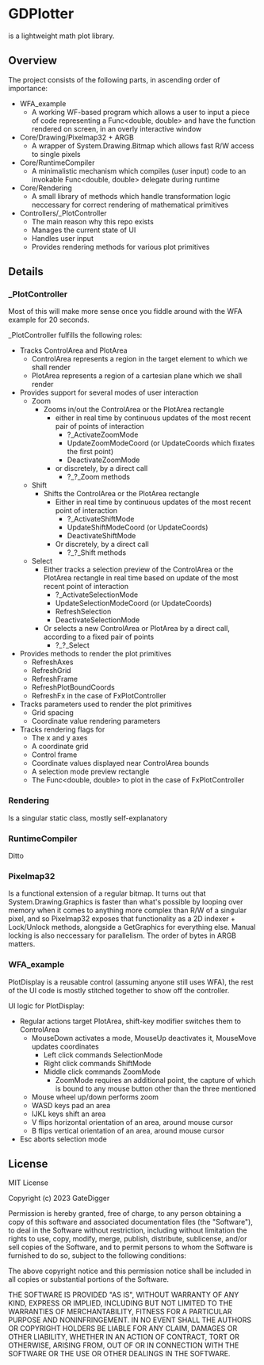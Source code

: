 # GDPlotter
is a lightweight math plot library.

## Overview
The project consists of the following parts, in ascending order of importance:
  - WFA_example
    - A working WF-based program which allows a user to input a piece of code representing a Func<double, double> and have the function rendered on screen, in an overly interactive window
  - Core/Drawing/Pixelmap32 + ARGB
    - A wrapper of System.Drawing.Bitmap which allows fast R/W access to single pixels
  - Core/RuntimeCompiler
    - A minimalistic mechanism which compiles (user input) code to an invokable Func<double, double> delegate during runtime
  - Core/Rendering
    - A small library of methods which handle transformation logic neccessary for correct rendering of mathematical primitives
  - Controllers/_PlotController
    - The main reason why this repo exists
    - Manages the current state of UI
    - Handles user input
    - Provides rendering methods for various plot primitives
   
## Details
### _PlotController
Most of this will make more sense once you fiddle around with the WFA example for 20 seconds.

_PlotController fulfills the following roles:
  - Tracks ControlArea and PlotArea
    - ControlArea represents a region in the target element to which we shall render
    - PlotArea represents a region of a cartesian plane which we shall render
  - Provides support for several modes of user interaction
    - Zoom
      - Zooms in/out the ControlArea or the PlotArea rectangle
        - either in real time by continuous updates of the most recent pair of points of interaction
          - ?_ActivateZoomMode
          - UpdateZoomModeCoord (or UpdateCoords which fixates the first point)
          - DeactivateZoomMode
        - or discretely, by a direct call
          - ?_?_Zoom methods
    - Shift
      - Shifts the ControlArea or the PlotArea rectangle
        - Either in real time by continuous updates of the most recent point of interaction
          - ?_ActivateShiftMode
          - UpdateShiftModeCoord (or UpdateCoords)
          - DeactivateShiftMode
        - Or discretely, by a direct call
          - ?_?_Shift methods
    - Select
      - Either tracks a selection preview of the ControlArea or the PlotArea rectangle in real time based on update of the most recent point of interaction
        - ?_ActivateSelectionMode
        - UpdateSelectionModeCoord (or UpdateCoords)
        - RefreshSelection
        - DeactivateSelectionMode
      - Or selects a new ControlArea or PlotArea by a direct call, according to a fixed pair of points
        - ?_?_Select
  - Provides methods to render the plot primitives
    - RefreshAxes
    - RefreshGrid
    - RefreshFrame
    - RefreshPlotBoundCoords
    - RefreshFx in the case of FxPlotController
  - Tracks parameters used to render the plot primitives
    - Grid spacing
    - Coordinate value rendering parameters
  - Tracks rendering flags for
    - The x and y axes
    - A coordinate grid
    - Control frame
    - Coordinate values displayed near ControlArea bounds
    - A selection mode preview rectangle
    - The Func<double, double> to plot in the case of FxPlotController
### Rendering
Is a singular static class, mostly self-explanatory
### RuntimeCompiler
Ditto
### Pixelmap32
Is a functional extension of a regular bitmap. It turns out that System.Drawing.Graphics is faster than what's possible by looping over memory when it comes to anything more complex than R/W of a singular pixel, and so Pixelmap32 exposes that functionality as a 2D indexer + Lock/Unlock methods, alongside a GetGraphics for everything else.
Manual locking is also neccessary for parallelism. The order of bytes in ARGB matters.
### WFA_example
PlotDisplay is a reusable control (assuming anyone still uses WFA), the rest of the UI code is mostly stitched together to show off the controller.

UI logic for PlotDisplay:
  - Regular actions target PlotArea, shift-key modifier switches them to ControlArea
    - MouseDown activates a mode, MouseUp deactivates it, MouseMove updates coordinates
      - Left click commands SelectionMode
      - Right click commands ShiftMode
      - Middle click commands ZoomMode
        - ZoomMode requires an additional point, the capture of which is bound to any mouse button other than the three mentioned
    - Mouse wheel up/down performs zoom
    - WASD keys pad an area
    - IJKL keys shift an area
    - V flips horizontal orientation of an area, around mouse cursor
    - B flips vertical orientation of an area, around mouse cursor
- Esc aborts selection mode

## License

MIT License

Copyright (c) 2023 GateDigger

Permission is hereby granted, free of charge, to any person obtaining a copy
of this software and associated documentation files (the "Software"), to deal
in the Software without restriction, including without limitation the rights
to use, copy, modify, merge, publish, distribute, sublicense, and/or sell
copies of the Software, and to permit persons to whom the Software is
furnished to do so, subject to the following conditions:

The above copyright notice and this permission notice shall be included in all
copies or substantial portions of the Software.

THE SOFTWARE IS PROVIDED "AS IS", WITHOUT WARRANTY OF ANY KIND, EXPRESS OR
IMPLIED, INCLUDING BUT NOT LIMITED TO THE WARRANTIES OF MERCHANTABILITY,
FITNESS FOR A PARTICULAR PURPOSE AND NONINFRINGEMENT. IN NO EVENT SHALL THE
AUTHORS OR COPYRIGHT HOLDERS BE LIABLE FOR ANY CLAIM, DAMAGES OR OTHER
LIABILITY, WHETHER IN AN ACTION OF CONTRACT, TORT OR OTHERWISE, ARISING FROM,
OUT OF OR IN CONNECTION WITH THE SOFTWARE OR THE USE OR OTHER DEALINGS IN THE
SOFTWARE.
